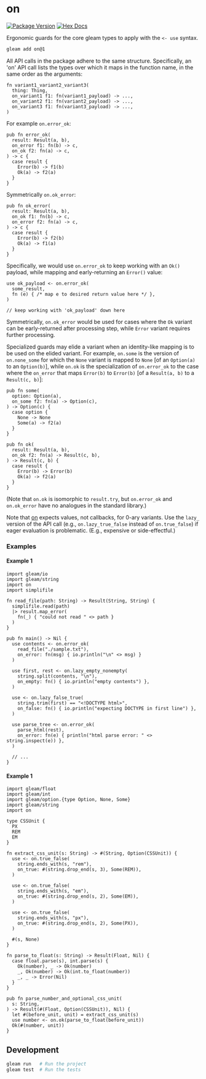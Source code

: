 # on

[![Package Version](https://img.shields.io/hexpm/v/on)](https://hex.pm/packages/on)
[![Hex Docs](https://img.shields.io/badge/hex-docs-ffaff3)](https://hexdocs.pm/on/)

Ergonomic guards for the core gleam types to apply with the `<- use` syntax.

```sh
gleam add on@1
```

All API calls in the package adhere to the same structure. Specifically, an 'on' API
call lists the types over which it maps in the function name, in the same order as
the arguments:

```
fn variant1_variant2_variant3(
  thing: Thing,
  on_variant1 f1: fn(variant1_payload) -> ...,
  on_variant2 f1: fn(variant2_payload) -> ...,
  on_variant3 f1: fn(variant3_payload) -> ...,
)
```

For example `on.error_ok`:

```
pub fn error_ok(
  result: Result(a, b),
  on_error f1: fn(b) -> c,
  on_ok f2: fn(a) -> c,
) -> c {
  case result {
    Error(b) -> f1(b)
    Ok(a) -> f2(a)
  }
}
```

Symmetrically `on.ok_error`:

```
pub fn ok_error(
  result: Result(a, b),
  on_ok f1: fn(b) -> c,
  on_error f2: fn(a) -> c,
) -> c {
  case result {
    Error(b) -> f2(b)
    Ok(a) -> f1(a)
  }
}
```

Specifically, we would use `on.error_ok` to keep working with an `Ok()` payload, while
mapping and early-returning an `Error()` value:

```
use ok_payload <- on.error_ok(
  some_result,
  fn (e) { /* map e to desired return value here */ },
)

// keep working with 'ok_payload' down here
```

Symmetrically, `on.ok_error` would be used for cases where the `Ok`
variant can be early-returned after processing step, while `Error`
variant requires further processing.

Specialized guards may elide a variant when an identity-like mapping
is to be used on the elided variant. For example, `on.some` is the
version of `on.none_some` for which the `None` variant is mapped to
`None` [of an `Option(a)` to an `Option(b)`], 
while `on.ok` is the specialization of `on.error_ok` to the case
where the `on_error` that maps `Error(b)` to `Error(b)` [of a `Result(a, b)`
to a `Result(c, b)`]:

```
pub fn some(
  option: Option(a),
  on_some f2: fn(a) -> Option(c),
) -> Option(c) {
  case option {
    None -> None
    Some(a) -> f2(a)
  }
}
```

```
pub fn ok(
  result: Result(a, b),
  on_ok f2: fn(a) -> Result(c, b),
) -> Result(c, b) {
  case result {
    Error(b) -> Error(b)
    Ok(a) -> f2(a)
  }
}
```

(Note that `on.ok` is isomorphic to `result.try`, but `on.error_ok` and `on.ok_error` have
no analogues in the standard library.)

Note that [on](https://hexdocs.pm/on/) expects values, not callbacks, for 0-ary variants. Use the `lazy_` version of the API call (e.g., `on.lazy_true_false` instead of `on.true_false`) if eager evaluation is problematic. (E.g., expensive or side-effectful.)

### Examples

#### Example 1

```gleam
import gleam/io
import gleam/string
import on
import simplifile

fn read_file(path: String) -> Result(String, String) {
  simplifile.read(path)
  |> result.map_error(
    fn(_) { "could not read " <> path } 
  )
}

pub fn main() -> Nil {
  use contents <- on.error_ok(
    read_file("./sample.txt"),
    on_error: fn(msg) { io.println("\n" <> msg) }
  )

  use first, rest <- on.lazy_empty_nonempty(
    string.split(contents, "\n"),
    on_empty: fn() { io.println("empty contents") },
  )

  use <- on.lazy_false_true(
    string.trim(first) == "<!DOCTYPE html>",
    on_false: fn() { io.println("expecting DOCTYPE in first line") },
  )

  use parse_tree <- on.error_ok(
    parse_html(rest),
    on_error: fn(e) { println("html parse error: " <> string.inspect(e)) },
  )

  // ...
}
```

#### Example 1

```gleam
import gleam/float
import gleam/int
import gleam/option.{type Option, None, Some}
import gleam/string
import on

type CSSUnit {
  PX
  REM
  EM
}

fn extract_css_unit(s: String) -> #(String, Option(CSSUnit)) {
  use <- on.true_false(
    string.ends_with(s, "rem"),
    on_true: #(string.drop_end(s, 3), Some(REM)),
  )

  use <- on.true_false(
    string.ends_with(s, "em"),
    on_true: #(string.drop_end(s, 2), Some(EM)),
  )

  use <- on.true_false(
    string.ends_with(s, "px"),
    on_true: #(string.drop_end(s, 2), Some(PX)),
  )

  #(s, None)
}

fn parse_to_float(s: String) -> Result(Float, Nil) {
  case float.parse(s), int.parse(s) {
    Ok(number), _ -> Ok(number)
    _, Ok(number) -> Ok(int.to_float(number))
    _, _ -> Error(Nil)
  }
}

pub fn parse_number_and_optional_css_unit(
  s: String,
) -> Result(#(Float, Option(CSSUnit)), Nil) {
  let #(before_unit, unit) = extract_css_unit(s)
  use number <- on.ok(parse_to_float(before_unit))
  Ok(#(number, unit))
}
```

## Development

```sh
gleam run   # Run the project
gleam test  # Run the tests
```
